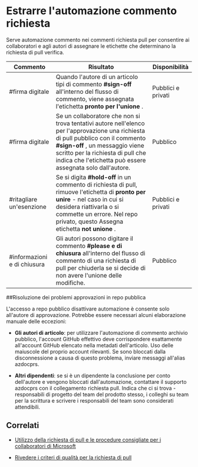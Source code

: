 # <a name="pull-request-comment-automation"></a>Estrarre l'automazione commento richiesta

Serve automazione commento nei commenti richiesta pull per consentire ai collaboratori e agli autori di assegnare le etichette che determinano la richiesta di pull verifica.

| Commento | Risultato | Disponibilità|
| -------- |-------------|-------------|
|#firma digitale | Quando l'autore di un articolo tipi di commento **#sign-off** all'interno del flusso di commento, viene assegnata l'etichetta **pronto per l'unione** . | Pubblici e privati|
|#firma digitale | Se un collaboratore che non si trova tentativi autore nell'elenco per l'approvazione una richiesta di pull pubblico con il commento **#sign-off** , un messaggio viene scritto per la richiesta di pull che indica che l'etichetta può essere assegnata solo dall'autore. | Pubblico |
|#ritagliare un'esenzione | Se si digita **#hold-off** in un commento di richiesta di pull, rimuove l'etichetta di **pronto per unire** - nel caso in cui si desidera riattivarla o si commette un errore. Nel repo privato, questo Assegna etichetta **not unione** . | Pubblici e privati |
| #informazioni e di chiusura | Gli autori possono digitare il commento **#please e di chiusura** all'interno del flusso di commento di una richiesta di pull per chiuderla se si decide di non avere l'unione delle modifiche. | Pubblico |

##<a name="troubleshooting-sign-offs-in-the-public-repo"></a>Risoluzione dei problemi approvazioni in repo pubblica

L'accesso a repo pubblico disattivare automazione è consente solo all'autore di approvazione. Potrebbe essere necessari alcuni elaborazione manuale delle eccezioni:

- **Gli autori di articolo**: per utilizzare l'automazione di commento archivio pubblico, l'account GitHub effettivo deve corrispondere esattamente all'account GitHub elencato nella metadati dell'articolo. Uso delle maiuscole del proprio account rilevanti. Se sono bloccati dalla disconnessione a causa di questo problema, inviare messaggi all'alias azdocprs.

- **Altri dipendenti**: se si è un dipendente la conclusione per conto dell'autore e vengono bloccati dall'automazione, contattare il supporto azdocprs con il collegamento richiesta pull. Indica che ci si trova - responsabili di progetto del team del prodotto stesso, i colleghi su team per la scrittura e scrivere i responsabili del team sono considerati attendibili.



## <a name="related"></a>Correlati

- [Utilizzo della richiesta di pull e le procedure consigliate per i collaboratori di Microsoft](contributor-guide-pull-request-etiquette.md)

- [Rivedere i criteri di qualità per la richiesta di pull](contributor-guide-pr-criteria.md)
